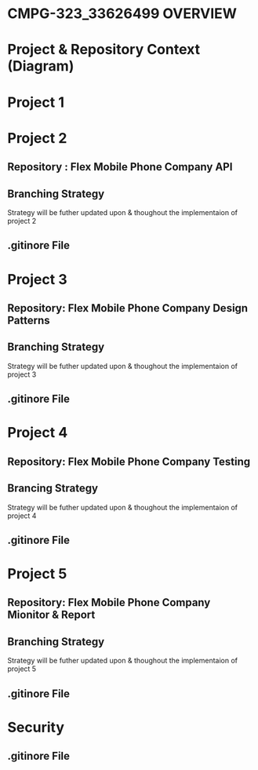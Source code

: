 # CMPG-323_33626499 OVERVIEW

# Project & Repository Context (Diagram)

# Project 1



# Project 2
## Repository : Flex Mobile Phone Company API

## Branching Strategy
Strategy will be futher updated upon & thoughout the implementaion of project 2

## .gitinore File
# Project 3

## Repository: Flex Mobile Phone Company Design Patterns

## Branching Strategy
Strategy will be futher updated upon & thoughout the implementaion of project 3

## .gitinore File

# Project 4

## Repository: Flex Mobile Phone Company Testing
## Brancing Strategy
Strategy will be futher updated upon & thoughout the implementaion of project 4

## .gitinore File

# Project 5

## Repository: Flex Mobile Phone Company Mionitor & Report 

## Branching Strategy
Strategy will be futher updated upon & thoughout the implementaion of project 5

## .gitinore File
# Security


## .gitinore File
